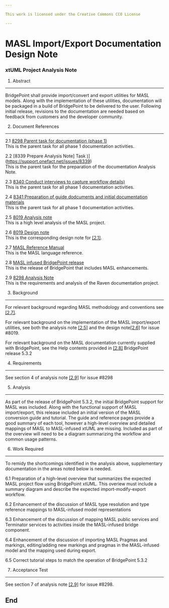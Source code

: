 ```yaml
---

This work is licensed under the Creative Commons CC0 License

---
```


# MASL Import/Export Documentation Design Note
### xtUML Project Analysis Note


1. Abstract
-----------
BridgePoint shall provide import/convert and export utilities for MASL models. Along with the 
implementation of these utilities, documentation will be packaged in a build of 
BridgePoint to be delivered to the user. Following initial release, revisions to
the documentation are needed based on feedback from customers and the developer community.

2. Document References
----------------------
<a id="2.1"></a>2.1 [8298 Parent task for documentation (phase 1)](https://support.onefact.net/issues/8298)  
This is the parent task for all phase 1 documentation activities.

<a id="2.2"></a>2.2 [8339 Prepare Analysis Note] Task )](https://support.onefact.net/issues/8339)  
This is the parent task for the preparation of the documentation Analysis Note.

<a id="2.3"></a>2.3 [8340 Conduct interviews to capture workflow details)](https://support.onefact.net/issues/8340)  
This is the parent task for all phase 1 documentation activities.

<a id="2.4"></a>2.4 [8341 Preparation of guide dodcuments and initial documentation materials](https://support.onefact.net/issues/8341)  
This is the parent task for all phase 1 documentation activities.


<a id="2.5"></a>2.5 [8019 Analysis note](https://github.com/cortlandstarrett/mc/blob/8019_progen3/doc/notes/8019_masl/8019_masl_ant.md)  
This is a high level analysis of the MASL project.  

<a id="2.6"></a>2.6 [8019 Design note](https://github.com/cortlandstarrett/mc/blob/8019_progen3/doc/notes/8019_masl/8019_masl_dnt.md)  
This is the corresponding design note for [[2.1]](#2.1).  

<a id="2.7"></a>2.7 [MASL Reference Manual](https://drive.google.com/folderview?id=0B834tggB4vylb0tNT2xYdm1SOGs)  
This is the MASL language reference.  
  
<a id="2.8"></a>2.8 [MASL infused BridgePoint release](https://s3.amazonaws.com/xtuml-releases/internal-build/v5.3.2/BridgePoint_v5.3.2_linux.zip)  
This is the release of BridgePoint that includes MASL enhancements. 

<a id="2.9"></a>2.9 [8298 Analysis Note](bridgepoint/8298_raven_phase1_documentation/8298_Analysis_Note.md)  
This is the requirements and analysis of the Raven documentation project. 
  
3. Background
-------------
For relevant background regarding MASL methodology and conventions see [[2.7]](#2.7).

For relevant background on the implementation of the MASL import/export utilities, see both the 
analysis note [[2.5]](#2.5) and the design note[[2.6]](#2.6) for issue #8019.

For relevant background on the MASL documentation currently supplied with BridgePoint, see the Help contents 
provided in [[2.8]](#2.8) BridgePoint release 5.3.2 

4. Requirements
---------------

See section 4 of analysis note [[2.9]](#2.9) for issue #8298


5. Analysis
-----------

As part of the release of BridgePoint 5.3.2, the initial BridgePoint support for MASL was included. Along with 
the functional support of MASL import/export, this release included an initial version of the MASL conversion
guide and tutorial. The guide and reference pages provide a good summary of each tool, however a high-level 
overview and detailed mappings of MASL to MASL-infused xtUML are missing. Included as part of the overview will
need to be a diagram summarizing the workflow and common usage patterns. 

6. Work Required
----------------
To remidy the shortcomings identified in the analysis above, supplementary documentation in the 
areas noted below is needed.

6.1 Preparation of a high-level overview that summarizes the expected MASL project flow using BridgePoint xtUML.
This overiew must include a summary diagram and describe the expected import-modify-export workflow. 

6.2 Enhancement of the discussion of MASL type resolution and type reference mappings to MASL-infused model representations

6.3 Enhancement of the discussion of mapping MASL public services and Terminator services to activities inside the 
MASL-infused bridge component.

6.4 Enhancement of the discussion of importing MASL Pragmas and markings, editing/adding new markings and pragmas in the
MASL-infused model and the mapping used during export.

6.5 Correct tutorial steps to match the operation of BridgePoint 5.3.2
 

7. Acceptance Test
------------------
See section 7 of analysis note [[2.9]](#2.9) for issue #8298.

End
---

